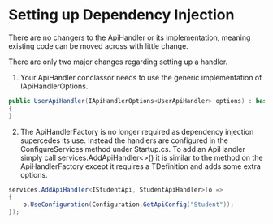 ﻿# Setting up Dependency Injection
There are no changers to the ApiHandler or its implementation, meaning existing code can be moved across with little change.

There are only two major changes regarding setting up a handler.
1. Your ApiHandler conclassor needs to use the generic implementation of IApiHandlerOptions.
```csharp
public UserApiHandler(IApiHandlerOptions<UserApiHandler> options) : base(options)
{
}
```
2. The ApiHandlerFactory is no longer required as dependency injection supercedes its use. Instead the handlers are configured in the ConfigureServices method under Startup.cs. To add an ApiHandler simply call services.AddApiHandler<>() it is similar to the method on the ApiHandlerFactory except it requires a TDefinition and adds some extra options.
```csharp
services.AddApiHandler<IStudentApi, StudentApiHandler>(o =>
{
	o.UseConfiguration(Configuration.GetApiConfig("Student"));
});
```
